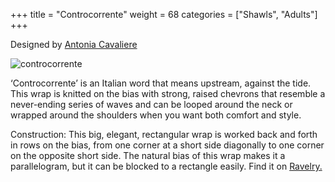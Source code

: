 +++
title = "Controcorrente"
weight = 68
categories = ["Shawls", "Adults"]
+++

Designed by [Antonia Cavaliere](https://www.ravelry.com/designers/antonia-cavaliere)

![controcorrente](/images/controcorrente.jpg)

‘Controcorrente’ is an Italian word that means upstream, against the tide. This wrap is knitted on the bias with strong, raised chevrons that resemble a never-ending series of waves and can be looped around the neck or wrapped around the shoulders when you want both comfort and style.
<!--more-->

Construction:
This big, elegant, rectangular wrap is worked back and forth in rows on the bias, from one corner at a short side diagonally to one corner on the opposite short side. The natural bias of this wrap makes it a parallelogram, but it can be blocked to a rectangle easily.
Find it on [Ravelry.](https://www.ravelry.com/patterns/library/controcorrente)
